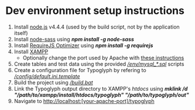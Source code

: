 # Dev environment setup instructions

 1. Install [node.js](https://nodejs.org/en/) v4.4.4 (used by the build script, not by the application itself)
 2. Install [node-sass](https://github.com/sass/node-sass) using ***npm install -g node-sass***
 3. Install [RequireJS Optimizer](https://requirejs.org/docs/optimization.html) using ***npm install -g requirejs***
 4. Install [XAMPP](https:/apachefriends.org/index.html)
	 - Optionally change the port used by Apache with [these instructions](http://stackoverflow.com/questions/11294812/how-to-change-xampp-apache-server-port)
 5. Create tables and test data using the provided *[/env/mysql_\*.sql]()* scripts
 6. Create a configuration file for Typoglyph by refering to *[/config/default.ini.template](../config/default.ini.template)*
 7. Build the project using *[/build.bat](../build.bat)*
 8. Link the Typoglyph output directory to XAMPP's *htdocs* using ***mklink /d "/path/to/xampp/install/htdocs/typoglyph" "/path/to/typoglyph/out"***
 9. Navigate to [http://localhost:\[your-apache-port\]/typoglyph](http://localhost/typoglyph)
